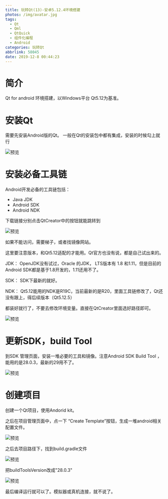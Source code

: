 ```yaml
---
title: 玩转Qt(13)-安卓5.12.4环境搭建
photos: /img/avatar.jpg
tags:
  - Qt
  - Qml
  - QtQuick
  - 组件化编程
  - Android
categories: 玩转Qt
abbrlink: 58045
date: 2019-12-8 00:44:23
---
```

# 简介

Qt for android 环境搭建，以Windows平台 Qt5.12为基准。

# 安装Qt

需要先安装Android版的Qt。 一般在Qt的安装包中都有集成，安装的时候勾上就行

![预览](/images/Android/1.png)

# 安装必备工具链

Android开发必备的工具链包括：

* Java JDK
* Android SDK
* Android NDK

下载链接分别点击QtCreator中的按钮就能跳转到

![预览](/images/Android/3.png)

如果不能访问，需要梯子，或者找镜像网站。

这里要注意版本，和Qt5.12适配的才能用。Qt官方也没有说，都是自己试出来的。

JDK： OpenJDK没有试过，Oracle 的JDK， LTS版本有 1.8 和1.11，但是目前的Android SDK都是基于1.8开发的，1.11还用不了。

SDK： SDK下最新的就好。

NDK： Qt5.12能用的NDK是R19C，当前最新的是R20，里面工具链修改了，Qt还没有跟上，得后续版本（Qt5.12.5）

都装好就行了，不要去修改环境变量。直接在QtCreator里面选好路径即可。

![预览](/images/Android/2.png)

# 更新SDK，build Tool

到SDK 管理页面，安装一堆必要的工具和镜像。注意Android SDK Build Tool ， 能用的是28.0.3，最新的29用不了。

![预览](/images/Android/4.png)

# 创建项目

创建一个Qt项目，使用Andorid kit。

之后在项目管理页面中，点一下 “Create Template”按钮，生成一堆android相关配置文件。

![预览](/images/Android/5.png)

之后去项目路径下，找到build.gradle文件

![预览](/images/Android/6.png)

把buildToolsVersion改成"28.0.3"

![预览](/images/Android/7.png)


最后编译运行就可以了。模拟器或真机连接，就不说了。